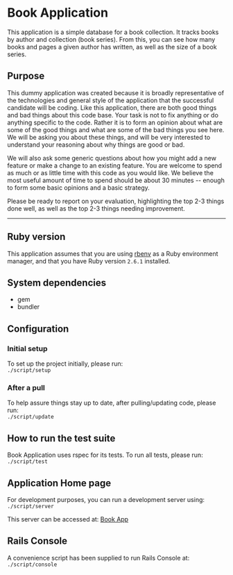# Book Application
This application is a simple database for a book collection. It tracks books by author and collection (book series). From this, you can see how many books and pages a given author has written, as well as the size of a book series. 

## Purpose
This dummy application was created because it is broadly representative of the technologies and general style of the application that the successful candidate will be coding.  Like this application, there are both good things and bad things about this code base.  Your task is not to fix anything or do anything specific to the code. Rather it is to form an opinion about what are some of the good things and what are some of the bad things you see here.  We will be asking you about these things, and will be very interested to understand your reasoning about why things are good or bad.  

We will also ask some generic questions about how you might add a new feature or make a change to an existing feature.  You are welcome to spend as much or as little time with this code as you would like.  We believe the most useful amount of time to spend should be about 30 minutes -- enough to form some basic opinions and a basic strategy.

Please be ready to report on your evaluation, highlighting the top 2-3 things done well, as well as the top 2-3 things needing improvement. 

---
## Ruby version 
This application assumes that you are using [rbenv](https://github.com/rbenv/rbenv) as a Ruby environment manager, and that you have Ruby version `2.6.1` installed.

## System dependencies
- gem
- bundler
 
## Configuration
### Initial setup
To set up the project initially, please run:   
`./script/setup`

### After a pull
To help assure things stay up to date, after pulling/updating code, please run:   
`./script/update`    
 
## How to run the test suite
Book Application uses rspec for its tests. To run all tests, please run:
`./script/test`
    
## Application Home page
For development purposes, you can run a development server using:
`./script/server`

This server can be accessed at:
[Book App](localhost:3000/)    

## Rails Console
A convenience script has been supplied to run Rails Console at:
`./script/console`
